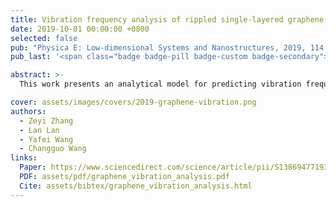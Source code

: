 ```yaml
---
title: Vibration frequency analysis of rippled single-layered graphene sheet：Toward the nano resonant devices design
date: 2019-10-01 00:00:00 +0800
selected: false
pub: "Physica E: Low-dimensional Systems and Nanostructures, 2019, 114: 113580"
pub_last: '<span class="badge badge-pill badge-custom badge-secondary">Journal</span>'

abstract: >-
  This work presents an analytical model for predicting vibration frequency shifts in rippled single-layer graphene sheets using improved continuum mechanics. The effects of surface wrinkles, functional groups, and structural defects on vibration behavior are explored, guiding future nanoresonator design.

cover: assets/images/covers/2019-graphene-vibration.png
authors:
  - Zeyi Zhang
  - Lan Lan
  - Yafei Wang
  - Changguo Wang
links:
  Paper: https://www.sciencedirect.com/science/article/pii/S1386947719305697
  PDF: assets/pdf/graphene_vibration_analysis.pdf
  Cite: assets/bibtex/graphene_vibration_analysis.html
---
```


